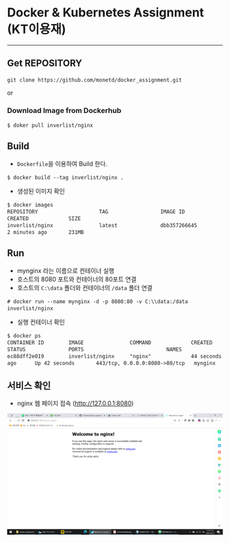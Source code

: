 # Docker & Kubernetes Assignment (KT이용재)
---

## Get REPOSITORY
```
git clone https://github.com/monetd/docker_assignment.git
```
or
### Download Image from Dockerhub
```
$ doker pull inverlist/nginx
```

## Build
- `Dockerfile`을 이용하여 Build 한다.
```
$ docker build --tag inverlist/nginx .
```
- 생성된 이미지 확인
```
$ docker images
REPOSITORY                    TAG                 IMAGE ID            CREATED             SIZE
inverlist/nginx               latest              dbb357266645        2 minutes ago       231MB
```

## Run
- mynginx 라는 이름으로 컨테이너 실행
- 호스트의 8080 포트와 컨테이너의 80포트 연결
- 호스트의 `C:\data` 폴더와 컨테이너의 `/data` 폴더 연결
```
# docker run --name mynginx -d -p 8080:80 -v C:\\data:/data inverlist/nginx
```

- 실행 컨테이너 확인
```
$ docker ps
CONTAINER ID        IMAGE               COMMAND             CREATED             STATUS              PORTS                           NAMES
ec88dff2e019        inverlist/nginx     "nginx"             44 seconds ago      Up 42 seconds       443/tcp, 0.0.0.0:8080->80/tcp   mynginx
```

## 서비스 확인
- nginx 웹 페이지 접속 (http://127.0.0.1:8080)
<script id="asciicast-290796" src="https://asciinema.org/a/290796.js" async></script>

![Welcome Page](./static/web.png)
